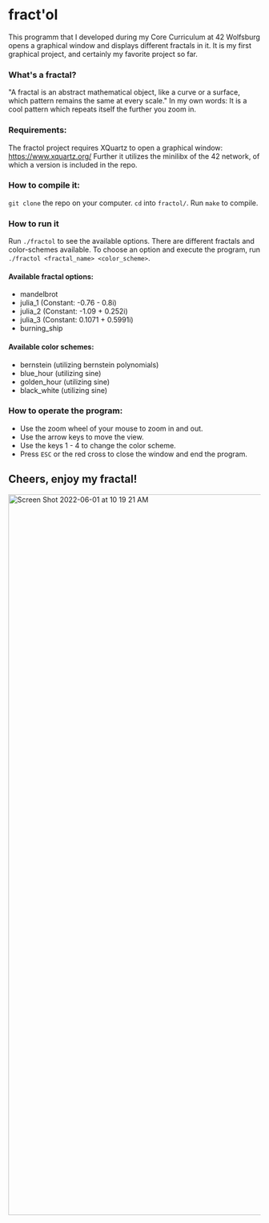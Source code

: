 # fract'ol

This programm that I developed during my Core Curriculum at 42 Wolfsburg opens a graphical 
window and displays different fractals in it.
It is my first graphical project, and certainly my favorite project so far. 

### What's a fractal?
"A fractal is an abstract mathematical object, like a curve or a surface, which pattern
remains the same at every scale." 
In my own words: It is a cool pattern which repeats itself the further you zoom in. 

### Requirements:
The fractol project requires XQuartz to open a graphical window: https://www.xquartz.org/ 
Further it utilizes the minilibx of the 42 network, of which a version is included in the repo.

### How to compile it:
`git clone` the repo on your computer. 
`cd` into `fractol/`.
Run `make` to compile.

### How to run it
Run `./fractol` to see the available options. There are different fractals and color-schemes available.
To choose an option and execute the program, run `./fractol <fractal_name> <color_scheme>`.

#### Available fractal options:
- mandelbrot
- julia_1              (Constant: -0.76 - 0.8i)
- julia_2              (Constant: -1.09 + 0.252i)
- julia_3              (Constant: 0.1071 + 0.5991i)
- burning_ship

#### Available color schemes:
- bernstein            (utilizing bernstein polynomials)
- blue_hour            (utilizing sine)
- golden_hour          (utilizing sine)
- black_white          (utilizing sine)

### How to operate the program:
- Use the zoom wheel of your mouse to zoom in and out.
- Use the arrow keys to move the view.
- Use the keys 1 - 4 to change the color scheme.
- Press `ESC` or the red cross to close the window and end the program.

## Cheers, enjoy my fractal!
<img width="1438" alt="Screen Shot 2022-06-01 at 10 19 21 AM" src="https://user-images.githubusercontent.com/94458598/172220604-45d39151-49e7-4c16-9a92-ce93d33bc066.png">
